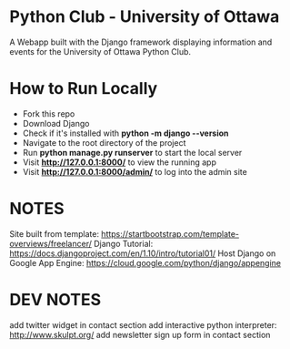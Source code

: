 # Python Club - University of Ottawa

A Webapp built with the Django framework displaying information and events for the University of Ottawa Python Club.


# How to Run Locally

- Fork this repo
- Download Django
- Check if it's installed with <b>python -m django --version</b>
- Navigate to the root directory of the project
- Run <b>python manage.py runserver</b> to start the local server
- Visit <b>http://127.0.0.1:8000/</b> to view the running app
- Visit <b>http://127.0.0.1:8000/admin/</b> to log into the admin site


# NOTES

Site built from template: https://startbootstrap.com/template-overviews/freelancer/
Django Tutorial: https://docs.djangoproject.com/en/1.10/intro/tutorial01/
Host Django on Google App Engine: https://cloud.google.com/python/django/appengine


# DEV NOTES

add twitter widget in contact section
add interactive python interpreter: http://www.skulpt.org/
add newsletter sign up form in contact section
